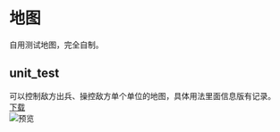 # 地图
自用测试地图，完全自制。

## unit_test
可以控制敌方出兵、操控敌方单个单位的地图，具体用法里面信息版有记录。<br>
[下载](https://cdn.jsdelivr.net/gh/Hexrotor/MDT-MyDesign@main/maps/unit_test.msav)<br>
![预览](https://hexrotor.github.io/MDT-MyDesign/images/maps/unit_test.png)
